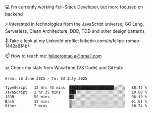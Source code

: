 💻 I'm currently working Full-Stack Developer, but more focused on backend

⚡ Interested in technologies from the JavaScript universe, GO Lang, Serverless, Clean Architecture, DDD, TDD and other design patterns

👥 Take a look at my LinkedIn profile: linkedin.com/in/felipe-romao-1442a814b/

📫 How to reach me: feliperomao.a@gmail.com

📊 Check my stats from WakaTime (VS Code) and GitHub:

<!--START_SECTION:waka-->

```txt
From: 26 June 2025 - To: 03 July 2025

TypeScript   12 hrs 45 mins  ████████████████████░░░░░   80.47 %
JavaScript   1 hr 35 mins    ██▓░░░░░░░░░░░░░░░░░░░░░░   10.08 %
JSON         58 mins         █▓░░░░░░░░░░░░░░░░░░░░░░░   06.19 %
Bash         15 mins         ▒░░░░░░░░░░░░░░░░░░░░░░░░   01.61 %
Other        7 mins          ▒░░░░░░░░░░░░░░░░░░░░░░░░   00.74 %
```

<!--END_SECTION:waka-->
